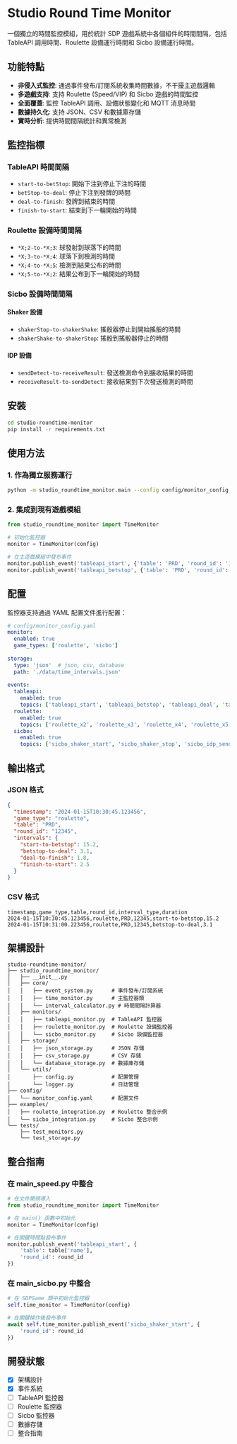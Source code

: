 # Studio Round Time Monitor

一個獨立的時間監控模組，用於統計 SDP 遊戲系統中各個組件的時間間隔，包括 TableAPI 調用時間、Roulette 設備運行時間和 Sicbo 設備運行時間。

## 功能特點

- **非侵入式監控**: 通過事件發布/訂閱系統收集時間數據，不干擾主遊戲邏輯
- **多遊戲支持**: 支持 Roulette (Speed/VIP) 和 Sicbo 遊戲的時間監控
- **全面覆蓋**: 監控 TableAPI 調用、設備狀態變化和 MQTT 消息時間
- **數據持久化**: 支持 JSON、CSV 和數據庫存儲
- **實時分析**: 提供時間間隔統計和異常檢測

## 監控指標

### TableAPI 時間間隔
- `start-to-betStop`: 開始下注到停止下注的時間
- `betStop-to-deal`: 停止下注到發牌的時間  
- `deal-to-finish`: 發牌到結束的時間
- `finish-to-start`: 結束到下一輪開始的時間

### Roulette 設備時間間隔
- `*X;2-to-*X;3`: 球發射到球落下的時間
- `*X;3-to-*X;4`: 球落下到檢測的時間
- `*X;4-to-*X;5`: 檢測到結果公布的時間
- `*X;5-to-*X;2`: 結果公布到下一輪開始的時間

### Sicbo 設備時間間隔

#### Shaker 設備
- `shakerStop-to-shakerShake`: 搖骰器停止到開始搖骰的時間
- `shakerShake-to-shakerStop`: 搖骰到搖骰器停止的時間

#### IDP 設備  
- `sendDetect-to-receiveResult`: 發送檢測命令到接收結果的時間
- `receiveResult-to-sendDetect`: 接收結果到下次發送檢測的時間

## 安裝

```bash
cd studio-roundtime-monitor
pip install -r requirements.txt
```

## 使用方法

### 1. 作為獨立服務運行

```bash
python -m studio_roundtime_monitor.main --config config/monitor_config.yaml
```

### 2. 集成到現有遊戲模組

```python
from studio_roundtime_monitor import TimeMonitor

# 初始化監控器
monitor = TimeMonitor(config)

# 在主遊戲模組中發布事件
monitor.publish_event('tableapi_start', {'table': 'PRD', 'round_id': '123'})
monitor.publish_event('tableapi_betstop', {'table': 'PRD', 'round_id': '123'})
```

## 配置

監控器支持通過 YAML 配置文件進行配置：

```yaml
# config/monitor_config.yaml
monitor:
  enabled: true
  game_types: ['roulette', 'sicbo']
  
storage:
  type: 'json'  # json, csv, database
  path: './data/time_intervals.json'
  
events:
  tableapi:
    enabled: true
    topics: ['tableapi_start', 'tableapi_betstop', 'tableapi_deal', 'tableapi_finish']
  roulette:
    enabled: true
    topics: ['roulette_x2', 'roulette_x3', 'roulette_x4', 'roulette_x5']
  sicbo:
    enabled: true
    topics: ['sicbo_shaker_start', 'sicbo_shaker_stop', 'sicbo_idp_send', 'sicbo_idp_receive']
```

## 輸出格式

### JSON 格式
```json
{
  "timestamp": "2024-01-15T10:30:45.123456",
  "game_type": "roulette",
  "table": "PRD", 
  "round_id": "12345",
  "intervals": {
    "start-to-betstop": 15.2,
    "betstop-to-deal": 3.1,
    "deal-to-finish": 1.8,
    "finish-to-start": 2.5
  }
}
```

### CSV 格式
```csv
timestamp,game_type,table,round_id,interval_type,duration
2024-01-15T10:30:45.123456,roulette,PRD,12345,start-to-betstop,15.2
2024-01-15T10:31:00.223456,roulette,PRD,12345,betstop-to-deal,3.1
```

## 架構設計

```
studio-roundtime-monitor/
├── studio_roundtime_monitor/
│   ├── __init__.py
│   ├── core/
│   │   ├── event_system.py      # 事件發布/訂閱系統
│   │   ├── time_monitor.py      # 主監控器類
│   │   └── interval_calculator.py # 時間間隔計算器
│   ├── monitors/
│   │   ├── tableapi_monitor.py  # TableAPI 監控器
│   │   ├── roulette_monitor.py  # Roulette 設備監控器
│   │   └── sicbo_monitor.py     # Sicbo 設備監控器
│   ├── storage/
│   │   ├── json_storage.py      # JSON 存儲
│   │   ├── csv_storage.py       # CSV 存儲
│   │   └── database_storage.py  # 數據庫存儲
│   └── utils/
│       ├── config.py            # 配置管理
│       └── logger.py            # 日誌管理
├── config/
│   └── monitor_config.yaml      # 配置文件
├── examples/
│   ├── roulette_integration.py  # Roulette 整合示例
│   └── sicbo_integration.py     # Sicbo 整合示例
└── tests/
    ├── test_monitors.py
    └── test_storage.py
```

## 整合指南

### 在 main_speed.py 中整合

```python
# 在文件開頭導入
from studio_roundtime_monitor import TimeMonitor

# 在 main() 函數中初始化
monitor = TimeMonitor(config)

# 在關鍵時間點發布事件
monitor.publish_event('tableapi_start', {
    'table': table['name'], 
    'round_id': round_id
})
```

### 在 main_sicbo.py 中整合

```python
# 在 SDPGame 類中初始化監控器
self.time_monitor = TimeMonitor(config)

# 在關鍵操作後發布事件
await self.time_monitor.publish_event('sicbo_shaker_start', {
    'round_id': round_id
})
```

## 開發狀態

- [x] 架構設計
- [x] 事件系統
- [ ] TableAPI 監控器
- [ ] Roulette 監控器  
- [ ] Sicbo 監控器
- [ ] 數據存儲
- [ ] 整合指南
